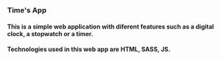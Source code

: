 ### Time's App

#### This is a simple web application with diferent features such as a digital clock, a stopwatch or a timer.

#### Technologies used in this web app are HTML, SASS, JS.
